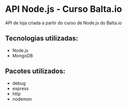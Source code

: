 # API Node.js - Curso Balta.io

API de loja criada a partir do curso de Node.js do Balta.io

## Tecnologias utilizadas: ##
- Node.js
- MongoDB

## Pacotes utilizados: ##
- debug
- express
- http
- nodemon